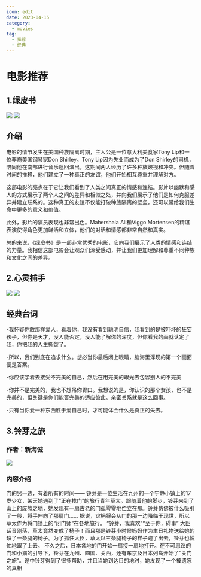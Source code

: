 ```yaml
---
icon: edit
date: 2023-04-15
category:
  - movies
tag:
  - 推荐
  - 经典 
---
```


# 电影推荐

## 1.绿皮书
![](/lv1.webp)
![](/lv2.webp)
## 介绍
电影的情节发生在美国种族隔离时期，主人公是一位意大利美食家Tony Lip和一位非裔美国钢琴家Don Shirley。Tony Lip因为失业而成为了Don Shirley的司机，陪同他在南部进行音乐巡回演出，这期间两人经历了许多种族歧视和冲突。但随着时间的推移，他们建立了一种真正的友谊，他们开始相互尊重并理解对方。

这部电影的亮点在于它让我们看到了人类之间真正的情感和连结。影片以幽默和感人的方式展示了两个人之间的差异和相似之处，并向我们展示了他们是如何克服差异并建立联系的。这种真正的友谊不仅能打破种族隔离的壁垒，还可以带给我们生命中更多的意义和价值。

此外，影片的演员表现也非常出色。Mahershala Ali和Viggo Mortensen的精湛表演使得角色更加鲜活和立体，他们的对话和情感都非常自然和真实。

总的来说，《绿皮书》是一部非常优秀的电影，它向我们展示了人类的情感和连结的力量。我相信这部电影会让观众们深受感动，并让我们更加理解和尊重不同种族和文化之间的差异。

## 2.心灵捕手
![](/xin1.webp)
![](/xin2.webp)
## 经典台词
-我怀疑你敢那样爱人，看着你，我没有看到聪明自信，我看到的是被吓坏的狂妄孩子，但你是天才，没人能否定，没人能了解你的深度，但你看我的画就认定了我，你把我的人生撕裂了。

-所以，我们到底在追求什么。想必当你最后闭上眼睛，脑海里浮现的第一个画面便是答案。

-你应该学着去接受不完美的自己，然后在用完美的眼光去包容别人的不完美

-你并不是完美的，我也不想吊你胃口。我想说的是，你认识的那个女孩，也不是完美的，但关键是你们能否完美的适应彼此。亲密关系就是这么回事。

-只有当你爱一种东西胜于爱自己时，才可能体会什么是真正的失去。

## 3.铃芽之旅

### 作者：新海诚
![](/铃芽.jpg)

### 内容介绍

门的另一边，有着所有的时间——
铃芽是一位生活在九州的一个宁静小镇上的17岁少女，某天她遇到了“正在找门”的旅行青年草太。跟随着他的脚步，铃芽来到了山上的废墟之地，她发现有一扇古老的门孤零零地伫立在那。铃芽仿佛被什么吸引了一般，将手伸向了那扇门……
据说，灾祸将会从门的那一边降临于现世，所以草太作为将门锁上的“闭门师”在各地旅行。
“铃芽，我喜欢”“至于你，碍事”
大臣话音刚落，草太竟然变成了椅子！而且那是铃芽小时候妈妈作为生日礼物送给她的缺了一条腿的椅子。为了抓住大臣，草太以三条腿椅子的样子跑了出去，铃芽也慌忙地跟了上去。
不久之后，日本各地的门开始一扇接一扇地打开。在不可思议的门和小猫的引导下，铃芽在九州、四国、关西，还有东京及日本列岛开始了“关门之旅”。途中铃芽得到了很多帮助，并且当她到达目的地时，她发现了一个被遗忘的真相
